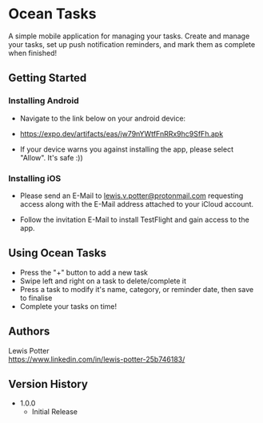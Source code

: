 # Ocean Tasks

A simple mobile application for managing your tasks. Create and manage your tasks, set up push notification reminders, and mark them as complete when finished!

## Getting Started

### Installing Android

* Navigate to the link below on your android device:

* https://expo.dev/artifacts/eas/jw79nYWtfFnRRx9hc9SfFh.apk
  
* If your device warns you against installing the app, please select "Allow". It's safe :))

### Installing iOS

* Please send an E-Mail to lewis.v.potter@protonmail.com requesting access along with the
  E-Mail address attached to your iCloud account.
  
* Follow the invitation E-Mail to install TestFlight and gain access to the app.


## Using Ocean Tasks

* Press the "+" button to add a new task
* Swipe left and right on a task to delete/complete it
* Press a task to modify it's name, category, or reminder date, then save to finalise
* Complete your tasks on time! 

## Authors

Lewis Potter  
https://www.linkedin.com/in/lewis-potter-25b746183/

## Version History

* 1.0.0
    * Initial Release
